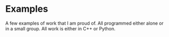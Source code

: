 # Examples
A few examples of work that I am proud of. 
All programmed either alone or in a small group. 
All work is either in C++ or Python.
